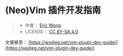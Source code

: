 # (Neo)Vim 插件开发指南

> - 作者： [Eric Wong](https://wsdjeg.net)
> - LICENSE： [CC BY-SA 4.0](https://creativecommons.org/licenses/by-sa/4.0).

文章移至： [https://wsdjeg.net/vim-plugin-dev-guide/](https://wsdjeg.net/vim-plugin-dev-guide/)
